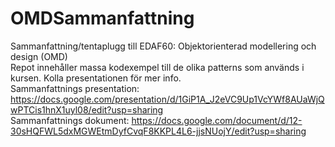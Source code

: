 # OMDSammanfattning
Sammanfattning/tentaplugg till EDAF60: Objektorienterad modellering och design (OMD)  
Repot innehåller massa kodexempel till de olika patterns som används i kursen. Kolla presentationen för mer info.  
Sammanfattnings presentation: https://docs.google.com/presentation/d/1GiP1A_J2eVC9Up1VcYWf8AUaWjQwPTCis1hnX1uyl08/edit?usp=sharing  
Sammanfattnings dokument: https://docs.google.com/document/d/12-30sHQFWL5dxMGWEtmDyfCvqF8KKPL4L6-jjsNUojY/edit?usp=sharing
